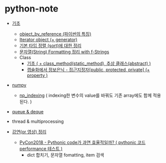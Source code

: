 # python-note

- [기초](https://github.com/yahwang/python-note/tree/master/basics)
  - [object_by_reference (파이썬의 특징)](https://github.com/yahwang/python-note/tree/master/basics/object_reference.ipynb)
  - [Iterator object (+ generator)](https://github.com/yahwang/python-note/tree/master/basics/iterator(+gen).ipynb)
  - [기본 타입 정렬 (sort)에 대한 정리](https://github.com/yahwang/python-note/tree/master/basics/summary_sort.ipynb)
  - [문자열(String) Formatting 정리 with f-Strings](https://github.com/yahwang/python-note/tree/master/basics/string_format.ipynb)
  - Class
     - [기초 ( + class_method(static_method), 추상 클래스(abstract) )](https://github.com/yahwang/python-note/tree/master/basics/class.ipynb)  
     - [캡슐화에서 정보은닉 - 접근지정자[public, protected, private] (+ property )](https://github.com/yahwang/python-note/tree/master/basics/class_private.ipynb)  
- [numpy](https://github.com/yahwang/python-note/tree/master/numpy)
  - [np_indexing](https://github.com/yahwang/python-note/tree/master/numpy/np_indexing.ipynb) ( indexing한 변수의 value를 바꿔도 기존 array에도 함께 적용된다. )

- [queue & deque](https://github.com/yahwang/python-note/blob/master/queue&deque.ipynb) 
- thread & multiprocessing

- [강연(or 영상) 정리](https://github.com/yahwang/python-note/tree/master/lectures)
  - [PyCon2018 - Pythonic code가 과연 효율적일까? ( pythonic 코드 performance 테스트 )](https://github.com/yahwang/python-note/blob/master/lectures/pycon_code_performance.ipynb)
    - dict 합치기, 문자열 fomatting, item 검색
